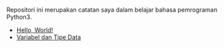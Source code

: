 Repositori ini merupakan catatan saya dalam belajar bahasa pemrograman Python3.

- [Hello, World!](https://github.com/fixploit03/belajar-python3/tree/main/Hello%20World)
- [Variabel dan Tipe Data](https://github.com/fixploit03/belajar-python3/tree/main/Variabel%20dan%20Tipe%20Data)
